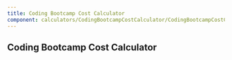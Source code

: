 ```yaml
---
title: Coding Bootcamp Cost Calculator
component: calculators/CodingBootcampCostCalculator/CodingBootcampCostCalculator.js
---
```

## Coding Bootcamp Cost Calculator

